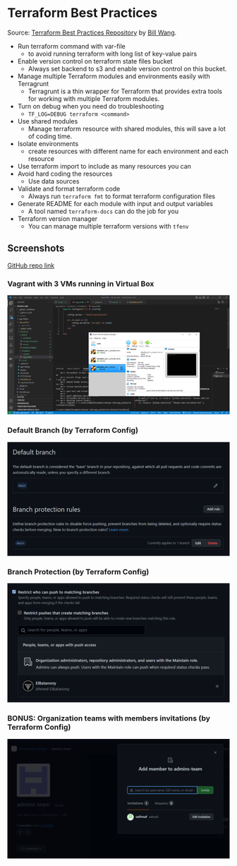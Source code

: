 # Terraform Best Practices

Source: [Terraform Best Practices Repository](https://github.com/ozbillwang/terraform-best-practices) by [Bill Wang](https://github.com/ozbillwang).

- Run terraform command with var-file
  - to avoid running terraform with long list of key-value pairs
- Enable version control on terraform state files bucket
  - Always set backend to s3 and enable version control on this bucket.
- Manage multiple Terraform modules and environments easily with Terragrunt
  - Terragrunt is a thin wrapper for Terraform that provides extra tools for working with multiple Terraform modules.
- Turn on debug when you need do troubleshooting
  - `TF_LOG=DEBUG terraform <command>`
- Use shared modules
  - Manage terraform resource with shared modules, this will save a lot of coding time.
- Isolate environments
  - create resources with different name for each environment and each resource
- Use terraform import to include as many resources you can
- Avoid hard coding the resources
  - Use data sources
- Validate and format terraform code
  - Always run `terraform fmt` to format terraform configuration files
- Generate README for each module with input and output variables
  - A tool named `terraform-docs` can do the job for you
- Terraform version manager
  - You can manage multiple terraform versions with `tfenv`

## Screenshots

[GitHub repo link](https://github.com/elbatanony-devops/devops-terraform)

### Vagrant with 3 VMs running in Virtual Box

![Vagrant 3 VMs](screenshots/terraform/vagrant-vms.png)

### Default Branch (by Terraform Config)

![Default Branch](screenshots/terraform/default-branch.png)

### Branch Protection (by Terraform Config)

![Branch Protection](screenshots/terraform/branch-protection.png)

### BONUS: Organization teams with members invitations (by Terraform Config)

![Team members](screenshots/terraform/safinsaf-team.png)
